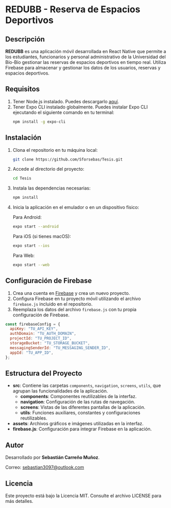 
# REDUBB - Reserva de Espacios Deportivos

## Descripción

**REDUBB** es una aplicación móvil desarrollada en React Native que permite a los estudiantes, funcionarios y personal administrativo de la Universidad del Bío-Bío gestionar las reservas de espacios deportivos en tiempo real. Utiliza Firebase para almacenar y gestionar los datos de los usuarios, reservas y espacios deportivos.

## Requisitos

1. Tener Node.js instalado. Puedes descargarlo [aquí](https://nodejs.org/).
2. Tener Expo CLI instalado globalmente. Puedes instalar Expo CLI ejecutando el siguiente comando en tu terminal:
   ```bash
   npm install -g expo-cli
   ```

## Instalación

1. Clona el repositorio en tu máquina local:
   ```bash
   git clone https://github.com/Sforsebas/Tesis.git
   ```

2. Accede al directorio del proyecto:
   ```bash
   cd Tesis
   ```

3. Instala las dependencias necesarias:
   ```bash
   npm install
   ```

4. Inicia la aplicación en el emulador o en un dispositivo físico:

   Para Android:
   ```bash
   expo start --android
   ```
   Para iOS (si tienes macOS):
   ```bash
   expo start --ios
   ```
   Para Web:
   ```bash
   expo start --web
   ```

## Configuración de Firebase

1. Crea una cuenta en [Firebase](https://firebase.google.com/) y crea un nuevo proyecto.
2. Configura Firebase en tu proyecto móvil utilizando el archivo `firebase.js` incluido en el repositorio.
3. Reemplaza los datos del archivo `firebase.js` con tu propia configuración de Firebase.

```js
const firebaseConfig = {
  apiKey: "TU_API_KEY",
  authDomain: "TU_AUTH_DOMAIN",
  projectId: "TU_PROJECT_ID",
  storageBucket: "TU_STORAGE_BUCKET",
  messagingSenderId: "TU_MESSAGING_SENDER_ID",
  appId: "TU_APP_ID",
};
```

## Estructura del Proyecto

- **src**: Contiene las carpetas `components`, `navigation`, `screens`, `utils`, que agrupan las funcionalidades de la aplicación.
  - **components**: Componentes reutilizables de la interfaz.
  - **navigation**: Configuración de las rutas de navegación.
  - **screens**: Vistas de las diferentes pantallas de la aplicación.
  - **utils**: Funciones auxiliares, constantes y configuraciones reutilizables.
- **assets**: Archivos gráficos e imágenes utilizadas en la interfaz.
- **firebase.js**: Configuración para integrar Firebase en la aplicación.

## Autor

Desarrollado por **Sebastián Carreño Muñoz**.

Correo: [sebastian3097@outlook.com](mailto:sebastian3097@outlook.com)

## Licencia

Este proyecto está bajo la Licencia MIT. Consulte el archivo LICENSE para más detalles.
